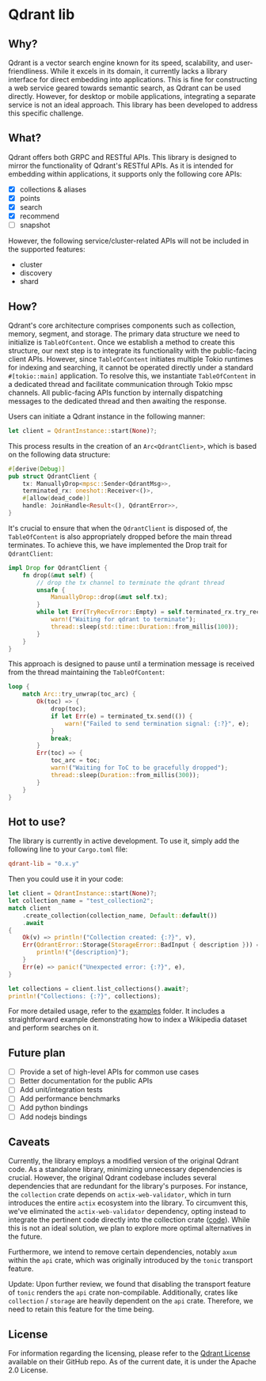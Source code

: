 # Qdrant lib

## Why?

Qdrant is a vector search engine known for its speed, scalability, and user-friendliness. While it excels in its domain, it currently lacks a library interface for direct embedding into applications. This is fine for constructing a web service geared towards semantic search, as Qdrant can be used directly. However, for desktop or mobile applications, integrating a separate service is not an ideal approach. This library has been developed to address this specific challenge.

## What?

Qdrant offers both GRPC and RESTful APIs. This library is designed to mirror the functionality of Qdrant's RESTful APIs. As it is intended for embedding within applications, it supports only the following core APIs:

- [x] collections & aliases
- [x] points
- [x] search
- [x] recommend
- [ ] snapshot

However, the following service/cluster-related APIs will not be included in the supported features:

- cluster
- discovery
- shard

## How?

Qdrant's core architecture comprises components such as collection, memory, segment, and storage. The primary data structure we need to initialize is `TableOfContent`. Once we establish a method to create this structure, our next step is to integrate its functionality with the public-facing client APIs. However, since `TableOfContent` initiates multiple Tokio runtimes for indexing and searching, it cannot be operated directly under a standard `#[tokio::main]` application. To resolve this, we instantiate `TableOfContent` in a dedicated thread and facilitate communication through Tokio mpsc channels. All public-facing APIs function by internally dispatching messages to the dedicated thread and then awaiting the response.

Users can initiate a Qdrant instance in the following manner:

```rust
let client = QdrantInstance::start(None)?;
```

This process results in the creation of an `Arc<QdrantClient>`, which is based on the following data structure:

```rust
#[derive(Debug)]
pub struct QdrantClient {
    tx: ManuallyDrop<mpsc::Sender<QdrantMsg>>,
    terminated_rx: oneshot::Receiver<()>,
    #[allow(dead_code)]
    handle: JoinHandle<Result<(), QdrantError>>,
}
```

It's crucial to ensure that when the `QdrantClient` is disposed of, the `TableOfContent` is also appropriately dropped before the main thread terminates. To achieve this, we have implemented the Drop trait for `QdrantClient`:

```rust
impl Drop for QdrantClient {
    fn drop(&mut self) {
        // drop the tx channel to terminate the qdrant thread
        unsafe {
            ManuallyDrop::drop(&mut self.tx);
        }
        while let Err(TryRecvError::Empty) = self.terminated_rx.try_recv() {
            warn!("Waiting for qdrant to terminate");
            thread::sleep(std::time::Duration::from_millis(100));
        }
    }
}
```

This approach is designed to pause until a termination message is received from the thread maintaining the `TableOfContent`:

```rust
loop {
    match Arc::try_unwrap(toc_arc) {
        Ok(toc) => {
            drop(toc);
            if let Err(e) = terminated_tx.send(()) {
                warn!("Failed to send termination signal: {:?}", e);
            }
            break;
        }
        Err(toc) => {
            toc_arc = toc;
            warn!("Waiting for ToC to be gracefully dropped");
            thread::sleep(Duration::from_millis(300));
        }
    }
}
```

## Hot to use?

The library is currently in active development. To use it, simply add the following line to your `Cargo.toml` file:

```toml
qdrant-lib = "0.x.y"
```

Then you could use it in your code:

```rust
let client = QdrantInstance::start(None)?;
let collection_name = "test_collection2";
match client
    .create_collection(collection_name, Default::default())
    .await
{
    Ok(v) => println!("Collection created: {:?}", v),
    Err(QdrantError::Storage(StorageError::BadInput { description })) => {
        println!("{description}");
    }
    Err(e) => panic!("Unexpected error: {:?}", e),
}

let collections = client.list_collections().await?;
println!("Collections: {:?}", collections);
```

For more detailed usage, refer to the [examples](./examples/) folder. It includes a straightforward example demonstrating how to index a Wikipedia dataset and perform searches on it.

## Future plan

- [ ] Provide a set of high-level APIs for common use cases
- [ ] Better documentation for the public APIs
- [ ] Add unit/integration tests
- [ ] Add performance benchmarks
- [ ] Add python bindings
- [ ] Add nodejs bindings

## Caveats

Currently, the library employs a modified version of the original Qdrant code. As a standalone library, minimizing unnecessary dependencies is crucial. However, the original Qdrant codebase includes several dependencies that are redundant for the library's purposes. For instance, the `collection` crate depends on `actix-web-validator`, which in turn introduces the entire `actix` ecosystem into the library. To circumvent this, we've eliminated the `actix-web-validator` dependency, opting instead to integrate the pertinent code directly into the collection crate ([code](https://github.com/tyrchen/qdrant/commit/9369c87d0743f2122d3129d4091ef0b9c29a1375)). While this is not an ideal solution, we plan to explore more optimal alternatives in the future.

Furthermore, we intend to remove certain dependencies, notably `axum` within the `api` crate, which was originally introduced by the `tonic` transport feature.

Update: Upon further review, we found that disabling the transport feature of `tonic` renders the `api` crate non-compilable. Additionally, crates like `collection` / `storage` are heavily dependent on the `api` crate. Therefore, we need to retain this feature for the time being.

## License

For information regarding the licensing, please refer to the [Qdrant License](https://github.com/qdrant/qdrant/blob/master/LICENSE) available on their GitHub repo. As of the current date, it is under the Apache 2.0 License.
